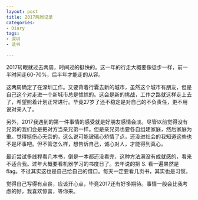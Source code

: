 ```yaml
---
layout: post
title: 2017两周记录
categories: 
- Diary
tags:
- 深圳
- 读书

---
```



2017转眼就过去两周，时间过的挺快的。这一年的行走大概要像徒步一样，前一半时间走60-70%，后半年才能走的从容。

<!--more-->

这两周确定了在深圳工作。又要背着行囊去新的城市，虽然这个城市有朋友，但是自己这个对走进一个新城市总是怵怵的。这会是新的挑战，工作之路就这样走上去了，希望照着计划正常进行。毕竟27岁了还不稳定是对自己的不负责任，更不用说对亲人了。

另外，2017我遇到的第一件事情的感受就是好朋友感情会淡。尽管以前觉得没有兄弟的我们会是把对方当亲兄弟一样。但是亲兄弟也要各自组建家庭，然后家庭为重。觉得挺伤心无奈的，这么说可能玻璃心矫情了点，还没进社会的我知道这些也不是坏事吧。但不管怎么样，想告诉自己，诚心对人，才能得到真心。

最近尝试多线程看几本书，倒是一本都还没看完，这种方法满没有成就感的，看来不适合我。过年大概要看机器学习的书度日了。去年说的把 S. 看一遍果然是 flag。不过其实这也是自己给自己的借口。每天一定要看几页书，其实也是习惯。

觉得自己写得有点丧，应该开心点，毕竟2017还有好多期待。事情一般会比我考虑的好，我喜欢惊喜，等你来。